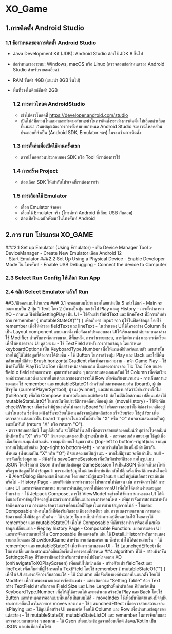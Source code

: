 # XO_Game

## 1.การติดตั้ง Android Studio

### 1.1 ข้อกำหนดของการติดตั้ง Android Studio
- Java Development Kit (JDK): Android Studio ต้องใช้ JDK 8 ขึ้นไป
- ข้อกำหนดของระบบ: Windows, macOS หรือ Linux (ตรวจสอบข้อกำหนดของ Android Studio สำหรับรายละเอียด)
- RAM ขั้นต่ำ 4GB (แนะนำ 8GB ขึ้นไป)
- พื้นที่ว่างในดิสก์ขั้นต่ำ 2GB
	
  ### 1.2 การดาวโหลด AndroidStudio
	- เข้าไปดาวโหลดที่  https://developer.android.com/studio 
	- เปิดไฟล์ที่ดาวน์โหลดมาและทำตามคำแนะนำในการติดตั้งระหว่างการติดตั้ง ให้เลือกตัวเลือกที่แนะนำ เว้นแต่คุณต้องการการตั้งค่าแบบกำหนด Android Studio จะดาวน์โหลดส่วนประกอบที่จำเป็น (Android SDK, Emulator ฯลฯ) ในระหว่างการติดตั้ง
  ###  1.3 การตั้งค่าเมื่อเปิดใช้งานครั้งแรก
	- ดาวน์โหลดส่วนประกอบของ SDK หรือ Tool ที่เราต้องการใช้
  ###  1.4 การสร้าง Project
	-  ต้องเลือก SDK ให้เข้ากับโปรเจคที่เราต้องการทำ
   ### 1.5 การเลือกใช้ Emulator
	-  เลือก Emulator จำลอง
	- เลือกใช้ Emulater จริง (โทรศัพท์ Android ที่เสียบ USB กับคอม)
	- ต้องเปิดโหมดนักพัฒนาในโทรศัพท์ Android
## 2.การ run โปรแกรม XO_GAME
 ###2.1 Set up Emulator (Using Emulator)
	- เปิด Device Manager Tool > DeviceManager
	- Create New Emulator เลือก Android 12	
	- Start Emulator
 ###2.2 Set Up Using a Physical Device
	- Enable Developer Mode ใน โทรศัพท์
	- Enable USB Debugging
	- Connect the device to Computer
 ###   2.3 Select Run  Config ให้เลือก Run App
 ###   2.4 คลิก Select Emulator แล้วก็ Run
##3.วิธีออกแบบโปรแกรม
     ###   3.1 จะออกแบบโปรแกรมโดยแบ่งเป็น  5 หน้าได้แก่ 
		- Main
		จะออกแบบเป็น 2 ปุ่ม 1 Text โดย 2 ปุ่มจะเป็นปุ่ม กดเข้าไป Play และดู History
		- การตั้งค่าตาราง XO
		- กำหนด ฟังก์ชั่นSettingPlay เป็น UI
		- ใช้ตัวแปร fieldText และ lineText ที่มีการเก็บค่าด้วย remember { mutableStateOf("") } เพื่อเก็บค่า input จาก ผู้ใช้ในฟิลด์ข้อมูล โดยใช้ remember เพื่อให้ค่าของ fieldText และ lineText
		- ในส่วนของ UIใช้โครงสร้าง Column ซึ่งเป็น Layout component แบบแนวตั้ง เพื่อจัดองค์ประกอบของ UIให้เรียงตามลำดับจากบนลงล่าง
		  ใช้ Modifier สำหรับการจัดการขนาด, สีพื้นหลัง, การเว้นระยะขอบ, การจัดตำแหน่ง และการจัดเรียง เพื่อให้หน้าตาของ UI ดูสวยงาม
		- ใช้ TextField สำหรับการกรอกข้อมูล โดยกำหนด keyboardOptions เป็น KeyboardType.Number เพื่อให้แสดงคีย์บอร์ดแบบตัว เลขเท่านั้น ช่วยให้ผู้ใช้ใส่ข้อมูลที่ต้องการได้ง่ายขึ้น
		- ใช้ Button ในการสร้างปุ่ม Play และ Back และใส่สีพื้นหลังแบบไล่สีด้วย Brush.horizontalGradient เพื่อเพิ่มความสวยงาม
		- หน้า Game Play
		- ใช้ฟังก์ชันที่ชื่อ PlayTicTacToe เพื่อสร้างหน้าจอของเกม ซึ่งแสดงตารางของ Tic Tac Toe ขนาด field x field พร้อมการควบ คุมการทำงานต่าง ๆ และการแสดงผลผลลัพธ์ ใช้ Column เพื่อจัดเรียงองค์ประกอบแนวตั้งและภายในแต่ละแถวของตารางจะใช้ Row 		  เพื่อจัดเรียงแนวนอน 
		- การเก็บสถานะของเกม
		  ใช้ remember และ mutableStateOf สำหรับเก็บสถานะของบอร์ด (board), ผู้เล่นปัจจุบัน (currentPlayerSymbol), ผู้ชนะ(winner), และสถานะของบอร์ดว่ามีช่องว่างหรือไม่ (fullBoard) เพื่อให้ Compose สามารถสังเกตและอัปเดต UI อัตโนมัติเมื่อสถานะ		  เปลี่ยนแปลงใช้ mutableStateListOf ในการบันทึกประวัติการเคลื่อนที่ของผู้เล่น (moveHistory)
		- ใช้ฟังก์ชัน checkWinner เพื่อเช็คว่ามีผู้ชนะหรือไม่ และ isBoardFull เพื่อตรวจสอบว่าไม่มีช่องว่างเหลืออยู่แล้วในบอร์ด ซึ่งทั้งสองฟังก์ชันจะเรียกใช้งานหลังจากผู้เล่นคลิกช่องเสร็จเรียบร้อย ใช้ลูป for เพื่อตรวจสอบแต่ละแถวใน board ว่าทุกช่องในแถวนั้นมีค่าเป็น 		  "X" หรือ "O" ถ้าเจอจะแสดงผลเป็นผู้ชนะนั้นทันที (return "X" หรือ return "O").\
		- ตรวจสอบคอลลัมน์ ในลูปเดียวกัน จะใช้ฟังก์ชัน all เพื่อตรวจสอบแต่ละคอลัมน์ว่าทุกช่องในคอลัมน์นั้นมีค่าเป็น "X" หรือ "O" ถ้าเจอจะแสดงผลเป็นผู้ชนะนั้นทันที.
		- ตรวจสอบเส้นทแยงมุม ใช้ลูปเพื่อเช็คเส้นทแยงมุมทั้งสองเส้น  จากมุมซ้ายบนไปมุมขวาล่าง (top-left to bottom-right)และ จากมุมขวาบนไปมุมซ้ายล่าง (top-right to bottom-left)
		- หากพบว่าเส้นใดเส้นหนึ่งมีค่าเดียวกันทั้งหมด (ทั้งหมดเป็น "X" หรือ "O") ก็จะแสดงผลเป็นผู้ชนะ.
		- หากไม่มีผู้ชนะ จะคืนค่าเป็น null
		- การจัดเก็บข้อมูลเกม 
		- มีฟังก์ชัน saveGameSession เพื่อบันทึกประวัติของเกมในรูปแบบ JSON โดยใช้คลาส Gson สำหรับแปลงข้อมูล GameSession ให้เป็นJSON ซึ่งอาจเก็บลงไฟล์หรือฐานข้อมูลก็ได้นำข้อมูลเก่า มารวมกับข้อมูลใหม่ก่อนที่จะบันทึกกลับไปอีกครั้งเพื่ระวัติการเล่นในอดี
		- มี AlertDialog ที่แสดงผลเมื่อเกมจบ โดยบอกว่ามีผู้ชนะหรือเสมอ และให้ผู้เล่นเลือกว่าจะเล่นต่อหรือไม่
	-  History Page
		- แยกฟังก์ชันการทำงานของโปรแกรมให้ชัดเจน เช่น การจัดการไฟล์ การแสดง UI และการจัดการสถานะ แยกการอ่านข้อมูลจากไฟล์ออกจากUI เพื่อให้โค้ดอ่านง่ายและดูแลรักษาง่าย
		- ใช้ Jetpack Compose, การใช้ ViewModel จะช่วยให้จัดการสถานะของ UI ได้ดีขึ้นและรักษาข้อมูลให้คงอยู่ในระหว่างการเปลี่ยนแปลงของการคอมโพส
		- เพิ่มการจัดการสถานะสำหรับข้อผิดพลาด เช่น การแสดงข้อความแจ้งเตือนเมื่อมีปัญหาในการอ่านข้อมูลจากไฟล์
		- ให้แต่ละ Composable ทำงานในสิ่งที่ต้องรับผิดชอบเพียงอย่างเดียว เช่น การแสดงรายการเกม การแสดงข้อความเมื่อไม่มีข้อมูล เป็นต้น
		- ใช้ state ในการเก็บค่าที่สามารถเปลี่ยนแปลงได้ โดยควรใช้ remember และ mutableStateOf เพื่อให้ Composable ที่เกี่ยวข้องทำการรีคอมโพสเมื่อข้อมูลเปลี่ยนแปล
	-  Replay history Page
		- Composable Function: แยกการแสดง UI และการจัดการสถานะไว้ใน Composable ที่แตกต่างกัน เช่น ใช้ Detail_Historสำหรับการแสดงรายละเอียดและ ShowBordGame สำหรับการแสดงบอร์ดเกม ซึ่งช่วยทำให้โค้ดอ่านง่ายขึ้น
		- ใช้ remember และ mutableStateOf เพื่อจัดการสถานะของ UI
		- ใช้ LaunchedEffect เพื่อให้การเปลี่ยนแปลงสถานะเกิดขึ้นเมื่อเงื่อนไขตรงตามที่กำหนด
##4.algorithm ที่ใช้
		- สร้างฟังก์ชัน SettingtoPlay ที่รับพารามิเตอร์สำหรับการนำทางไปยังหน้าจอเกม XO (onNavigateToXOPlayScreen) เพื่อกลับไปหน้าหลัก
		- สร้างตัวแปร fieldText และ lineText เพื่อเก็บค่าที่ผู้ใช้กรอกใน TextField โดยใช้ remember { mutableStateOf("") }เพื่อให้ UI สามารถจัดการกับสถานะได้
		- ใช้ Column เพื่อจัดเรียงองค์ประกอบในแนวตั้ง โดยใช้ Modifier เพื่อกำหนดขนาดและการจัดตำแหน่ง
		- แสดงข้อความ "Setting Table" ด้วย Text สร้าง TextField สำหรับกรอก Field Size และ Line Length:ตั้งค่าตัวเลือก คีย์บอร์ดเป็น KeyboardType.Number เพื่อให้ผู้ใช้กรอกได้เฉพาะตัวเลข สร้างปุ่ม Play และ Back โดยใช้ Button และกำหนดการออกแบบพื้นหลังเป็นแบบไล่สี
		- moveIndex ใช้เพื่อบันทึกตำแหน่งปัจจุบันของการเคลื่อนไหวในรายการ moves ของเกม
		- ใช้ LaunchedEffect เพื่อตรวจสอบสถานะของ isPlaying และ 
		- ใช้ลูปเพื่อสร้าง UI ของบอร์ด โดยใช้ Column และ Row เพื่อนำเสนอข้อมูลของแต่ละช่อง
		- ใช้ mutableStateOf, mutableStateListOf และ remember ในการจัดเก็บและตรวจสอบสถานะต่าง ๆ ของเกม
		- ใช้ Gson เพื่อแปลงข้อมูลจากอ็อบเจ็กต์ Java/Kotlin เป็น JSON และบันทึกลงในไฟล์
